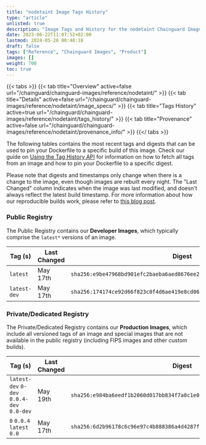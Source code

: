 ```yaml
---
title: "nodetaint Image Tags History"
type: "article"
unlisted: true
description: "Image Tags and History for the nodetaint Chainguard Image"
date: 2023-06-22T11:07:52+02:00
lastmod: 2024-05-20 00:48:18
draft: false
tags: ["Reference", "Chainguard Images", "Product"]
images: []
weight: 700
toc: true
---
```


{{< tabs >}}
{{< tab title="Overview" active=false url="/chainguard/chainguard-images/reference/nodetaint/" >}}
{{< tab title="Details" active=false url="/chainguard/chainguard-images/reference/nodetaint/image_specs/" >}}
{{< tab title="Tags History" active=true url="/chainguard/chainguard-images/reference/nodetaint/tags_history/" >}}
{{< tab title="Provenance" active=false url="/chainguard/chainguard-images/reference/nodetaint/provenance_info/" >}}
{{</ tabs >}}

The following tables contains the most recent tags and digests that can be used to pin your Dockerfile to a specific build of this image. Check our guide on [Using the Tag History API](/chainguard/chainguard-images/using-the-tag-history-api/) for information on how to fetch all tags from an image and how to pin your Dockerfile to a specific digest.

Please note that digests and timestamps only change when there is a change to the image, even though images are rebuilt every night. The "Last Changed" column indicates when the image was last modified, and doesn't always reflect the latest build timestamp. For more information about how our reproducible builds work, please refer to [this blog post](https://www.chainguard.dev/unchained/reproducing-chainguards-reproducible-image-builds).

### Public Registry
The Public Registry contains our **Developer Images**, which typically comprise the `latest*` versions of an image.

| Tag (s)       | Last Changed | Digest                                                                    |
|---------------|--------------|---------------------------------------------------------------------------|
|  `latest`     | May 17th     | `sha256:e9be47968bd901efc2baeba6aed8676ee224f10682afda46407d9f5a30e25c7a` |
|  `latest-dev` | May 17th     | `sha256:174174ce92d66f823c0f4d6ae419e8cd068501d1f0fc92ba89dda0ae2374f1a4` |


### Private/Dedicated Registry
The Private/Dedicated Registry contains our **Production Images**, which include all versioned tags of an image and special images that are not available in the public registry (including FIPS images and other custom builds).

| Tag (s)                                     | Last Changed | Digest                                                                    |
|---------------------------------------------|--------------|---------------------------------------------------------------------------|
|  `latest-dev` `0-dev` `0.0.4-dev` `0.0-dev` | May 19th     | `sha256:e984ba6eedf1b2060d017bb834f7a0c1e01271868806a1a03200d347e4c67456` |
|  `0` `0.0.4` `latest` `0.0`                 | May 17th     | `sha256:6d2b96178c6c96e97c4b888386a4d4287f2f93c212b904d5291d6cc8cff1fd18` |

